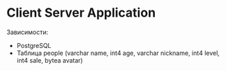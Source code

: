 # Client Server Application

Зависимости:
- PostgreSQL
- Таблица people (varchar name, int4 age, varchar nickname, int4 level, int4 sale, bytea avatar)
